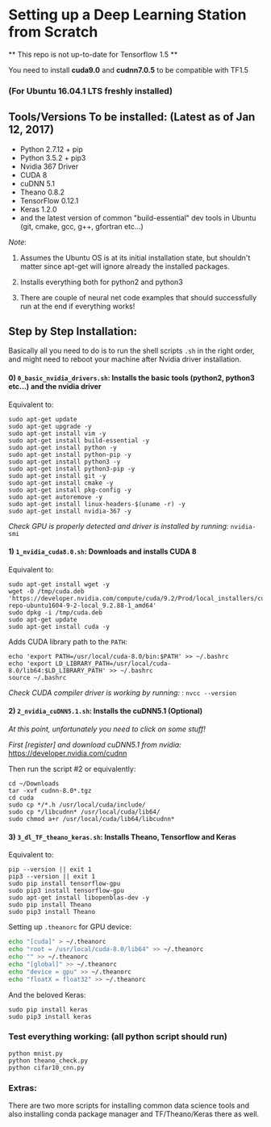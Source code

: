 Setting up a Deep Learning Station from Scratch
================================================

** This repo is not up-to-date for Tensorflow 1.5 **

You need to install **cuda9.0** and **cudnn7.0.5** to be compatible with TF1.5

### (For Ubuntu 16.04.1 LTS freshly installed)

Tools/Versions To be installed: (Latest as of Jan 12, 2017)
-----------------------------------------------------------

- Python 2.7.12 + pip
- Python 3.5.2 + pip3
- Nvidia 367 Driver
- CUDA 8
- cuDNN 5.1
- Theano 0.8.2
- TensorFlow 0.12.1
- Keras 1.2.0
- and the latest version of common "build-essential" dev tools in Ubuntu
(git, cmake, gcc, g++, gfortran etc...)

*Note*:

1) Assumes the Ubuntu OS is at its initial installation state, but shouldn't matter since apt-get will ignore already the installed packages.

2) Installs everything both for python2 and python3

3) There are couple of neural net code examples that should successfully run at the end if everything works!


Step by Step Installation:
-------------------------
Basically all you need to do is to run the shell scripts `.sh` in the right order, and might
need to reboot your machine after Nvidia driver installation.

#### 0) `0_basic_nvidia_drivers.sh`: Installs the basic tools (python2, python3 etc...) and the nvidia driver

Equivalent to:

```shell
sudo apt-get update
sudo apt-get upgrade -y
sudo apt-get install vim -y
sudo apt-get install build-essential -y
sudo apt-get install python -y
sudo apt-get install python-pip -y
sudo apt-get install python3 -y
sudo apt-get install python3-pip -y
sudo apt-get install git -y
sudo apt-get install cmake -y
sudo apt-get install pkg-config -y
sudo apt-get autoremove -y
sudo apt-get install linux-headers-$(uname -r) -y
sudo apt-get install nvidia-367 -y
```

*Check GPU is properly detected and driver is installed by running:* `nvidia-smi`

#### 1) `1_nvidia_cuda8.0.sh`: Downloads and installs CUDA 8

Equivalent to:

```shell
sudo apt-get install wget -y
wget -O /tmp/cuda.deb 'https://developer.nvidia.com/compute/cuda/9.2/Prod/local_installers/cuda-repo-ubuntu1604-9-2-local_9.2.88-1_amd64'
sudo dpkg -i /tmp/cuda.deb
sudo apt-get update
sudo apt-get install cuda -y
```

Adds CUDA library path to the `PATH`:

```shell
echo 'export PATH=/usr/local/cuda-8.0/bin:$PATH' >> ~/.bashrc
echo 'export LD_LIBRARY_PATH=/usr/local/cuda-8.0/lib64:$LD_LIBRARY_PATH' >> ~/.bashrc
source ~/.bashrc
```

*Check CUDA compiler driver is working by running:* : `nvcc --version`


#### 2) `2_nvidia_cuDNN5.1.sh`: Installs the cuDNN5.1 (Optional)

*At this point, unfortunately you need to click on some stuff!*

*First [register] and download cuDNN5.1 from nvidia:* <https://developer.nvidia.com/cudnn>

Then run the script #2 or equivalently:
```shell
cd ~/Downloads
tar -xvf cudnn-8.0*.tgz
cd cuda
sudo cp */*.h /usr/local/cuda/include/
sudo cp */libcudnn* /usr/local/cuda/lib64/
sudo chmod a+r /usr/local/cuda/lib64/libcudnn*
```

#### 3) `3_dl_TF_theano_keras.sh`: Installs Theano, Tensorflow and Keras

Equivalent to:

```shell
pip --version || exit 1
pip3 --version || exit 1
sudo pip install tensorflow-gpu
sudo pip3 install tensorflow-gpu
sudo apt-get install libopenblas-dev -y
sudo pip install Theano
sudo pip3 install Theano
```

Setting up `.theanorc` for GPU device:

```bash
echo "[cuda]" > ~/.theanorc
echo "root = /usr/local/cuda-8.0/lib64" >> ~/.theanorc
echo "" >> ~/.theanorc
echo "[global]" >> ~/.theanorc
echo "device = gpu" >> ~/.theanorc
echo "floatX = float32" >> ~/.theanorc
```

And the beloved Keras:

```shell
sudo pip install keras
sudo pip3 install keras
```

### Test everything working: (all python script should run)


```shell
python mnist.py
python theano_check.py
python cifar10_cnn.py
```

### Extras:
There are two more scripts for installing common data science tools and also installing conda
package manager and TF/Theano/Keras there as well.
